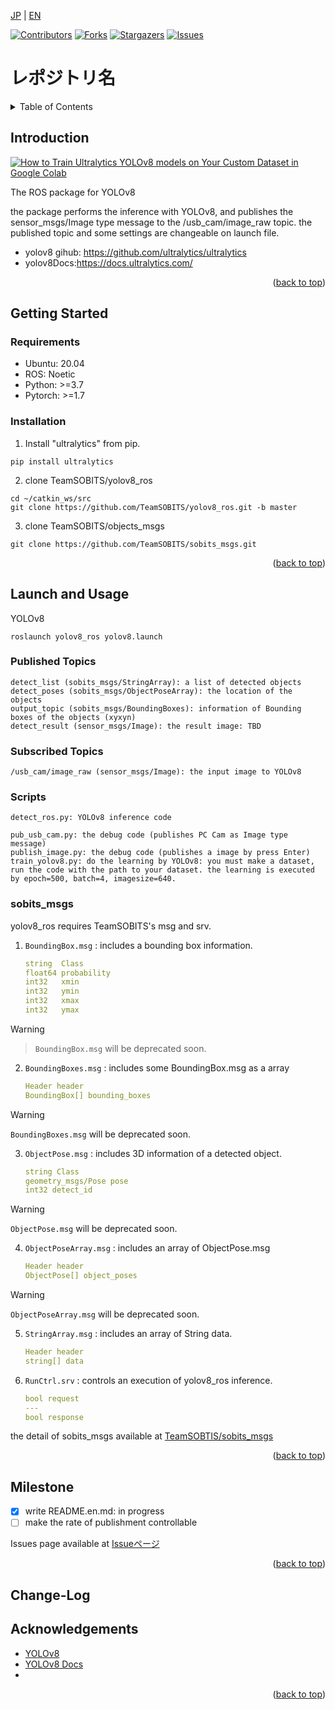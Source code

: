 <a name="readme-top"></a>

[JP](README.md) | [EN](README.EN.md)

[![Contributors][contributors-shield]][contributors-url]
[![Forks][forks-shield]][forks-url]
[![Stargazers][stars-shield]][stars-url]
[![Issues][issues-shield]][issues-url]
<!-- [![MIT License][license-shield]][license-url] -->

# レポジトリ名

<!-- 目次 -->
<details>
  <summary>Table of Contents</summary>
  <ol>
    <li>
      <a href="#Introduction">Introduction</a>
    </li>
    <li>
      <a href="#Getting Started">Getting Started</a>
      <ul>
        <li><a href="#Requirements">Requirements</a></li>
        <li><a href="#Installation">Installation</a></li>
      </ul>
    </li>
    <li><a href="#Launch and Usage">Launch and Usage</a></li>
    <li><a href="#Milestone">Milestone</a></li>
    <li><a href="#Change-Log">Change-Log</a></li>
    <!-- <li><a href="#contributing">Contributing</a></li> -->
    <!-- <li><a href="#license">License</a></li> -->
    <li><a href="#Acknowledgements">Acknowledgements</a></li>
  </ol>
</details>



<!-- レポジトリの概要 -->
## Introduction

<!-- [![Product Name Screen Shot][product-screenshot]](https://example.com) -->
[![How to Train Ultralytics YOLOv8 models on Your Custom Dataset in Google Colab](https://img.youtube.com/vi/LNwODJXcvt4/0.jpg)](https://www.youtube.com/watch?v=LNwODJXcvt4)

<!-- YOLOv8のROS用パッケージ -->
The ROS package for YOLOv8
<!-- /usb_cam/image_rawトピックにsensor_msgs/Image型の画像データを配信することでYOLOv8による推論を行います。 -->
the package performs the inference with YOLOv8, and publishes the sensor_msgs/Image type message to the /usb_cam/image_raw topic. the published topic and some settings are changeable on launch file.

* yolov8 gihub: https://github.com/ultralytics/ultralytics
* yolov8Docs:https://docs.ultralytics.com/


<p align="right">(<a href="#readme-top">back to top</a>)</p>



<!-- セットアップ -->
## Getting Started
<!-- ここで，本レポジトリのセットアップ方法について説明してください． -->

### Requirements
* Ubuntu: 20.04
* ROS: Noetic
* Python: >=3.7
* Pytorch: >=1.7

### Installation

<!-- 1. pipよりultralyticsとrequirementsをインストール -->
1. Install "ultralytics" from pip.
```
pip install ultralytics
```

<!-- 2. TeamSOBITS/yolov8_rosのインストール -->
2. clone TeamSOBITS/yolov8_ros

```
cd ~/catkin_ws/src
git clone https://github.com/TeamSOBITS/yolov8_ros.git -b master
```

<!-- 3. TeamSOBITS/sobits_msgsをインストール -->
3. clone TeamSOBITS/objects_msgs
```
git clone https://github.com/TeamSOBITS/sobits_msgs.git
```
<p align="right">(<a href="#readme-top">back to top</a>)</p>



<!-- 実行・操作方法 -->
## Launch and Usage

<!-- デモの実行方法やスクリーンショットがあるとわかりやすくなるでしょう -->
YOLOv8
```
roslaunch yolov8_ros yolov8.launch
```


### Published Topics
```
detect_list (sobits_msgs/StringArray): a list of detected objects
detect_poses (sobits_msgs/ObjectPoseArray): the location of the objects
output_topic (sobits_msgs/BoundingBoxes): information of Bounding boxes of the objects (xyxyn)
detect_result (sensor_msgs/Image): the result image: TBD
```
### Subscribed Topics
```
/usb_cam/image_raw (sensor_msgs/Image): the input image to YOLOv8
```
### Scripts
```
detect_ros.py: YOLOv8 inference code

pub_usb_cam.py: the debug code (publishes PC Cam as Image type message)
publish_image.py: the debug code (publishes a image by press Enter)
train_yolov8.py: do the learning by YOLOv8: you must make a dataset, run the code with the path to your dataset. the learning is executed by epoch=500, batch=4, imagesize=640.
```

### sobits_msgs
<!-- yolov8_rosはBoundingBoxの処理に独自のmsgとsrvを使用します． -->
yolov8_ros requires TeamSOBITS's msg and srv.
1.  `BoundingBox.msg` : includes a bounding box information.
    ```yaml
    string  Class
    float64 probability
    int32   xmin
    int32   ymin
    int32   xmax
    int32   ymax
    ```

> [!WARNING]
<!-- > `BoundingBox.msg`は今後廃止状態（deprecated）になる予定です． -->
> `BoundingBox.msg` will be deprecated soon.

2.  `BoundingBoxes.msg` : includes some BoundingBox.msg as a array
    ```yaml
    Header header
    BoundingBox[] bounding_boxes
    ```

> [!WARNING]
> `BoundingBoxes.msg` will be deprecated soon.

3.  `ObjectPose.msg` : includes 3D information of a detected object.
    ```yaml
    string Class
    geometry_msgs/Pose pose
    int32 detect_id
    ```

> [!WARNING]
> `ObjectPose.msg` will be deprecated soon.

4.  `ObjectPoseArray.msg` : includes an array of ObjectPose.msg
    ```yaml
    Header header
    ObjectPose[] object_poses
    ```

> [!WARNING]
> `ObjectPoseArray.msg` will be deprecated soon.

5.  `StringArray.msg` : includes an array of String data.
    ```yaml
    Header header
    string[] data
    ```

6.  `RunCtrl.srv` : controls an execution of yolov8_ros inference.
    ```yaml
    bool request
    ---
    bool response
    ```

the detail of sobits_msgs available at [TeamSOBTIS/sobits_msgs](https://github.com/TeamSOBITS/sobits_msgs)

<p align="right">(<a href="#readme-top">back to top</a>)</p>



<!-- マイルストーン -->
## Milestone

- [x] write README.en.md: in progress
- [ ] make the rate of publishment controllable

Issues page available at [Issueページ](https://github.com/TeamSOBITS/yolov8_ros/issues)

<p align="right">(<a href="#readme-top">back to top</a>)</p>



<!-- 変更履歴 -->
## Change-Log

<!-- - 2.0: 代表的なタイトル
  - 詳細 1
  - 詳細 2
  - 詳細 3
- 1.1: 代表的なタイトル
  - 詳細 1
  - 詳細 2
  - 詳細 3
- 1.0: 代表的なタイトル
  - 詳細 1
  - 詳細 2
  - 詳細 3 -->

<!-- CONTRIBUTING -->
<!-- ## Contributing

Contributions are what make the open source community such an amazing place to learn, inspire, and create. Any contributions you make are **greatly appreciated**.

If you have a suggestion that would make this better, please fork the repo and create a pull request. You can also simply open an issue with the tag "enhancement".
Don't forget to give the project a star! Thanks again!

1. Fork the Project
2. Create your Feature Branch (`git checkout -b feature/AmazingFeature`)
3. Commit your Changes (`git commit -m 'Add some AmazingFeature'`)
4. Push to the Branch (`git push origin feature/AmazingFeature`)
5. Open a Pull Request

<p align="right">(<a href="#readme-top">back to top</a>)</p> -->



<!-- LICENSE -->
<!-- ## License

Distributed under the MIT License. See `LICENSE.txt` for more information.

<p align="right">(<a href="#readme-top">back to top</a>)</p> -->



<!-- 参考文献 -->
## Acknowledgements

* [YOLOv8](https://github.com/ultralytics/ultralytics)
* [YOLOv8 Docs](https://docs.ultralytics.com/)
* []()

<p align="right">(<a href="#readme-top">back to top</a>)</p>



<!-- MARKDOWN LINKS & IMAGES -->
<!-- https://www.markdownguide.org/basic-syntax/#reference-style-links -->
[contributors-shield]: https://img.shields.io/github/contributors/TeamSOBITS/yolov8_ros.svg?style=for-the-badge
[contributors-url]: https://github.com/TeamSOBITS/yolov8_ros/graphs/contributors
[forks-shield]: https://img.shields.io/github/forks/TeamSOBITS/yolov8_ros.svg?style=for-the-badge
[forks-url]: https://github.com/TeamSOBITS/yolov8_ros/network/members
[stars-shield]: https://img.shields.io/github/stars/TeamSOBITS/yolov8_ros.svg?style=for-the-badge
[stars-url]: https://github.com/TeamSOBITS/yolov8_ros/stargazers
[issues-shield]: https://img.shields.io/github/issues/TeamSOBITS/yolov8_ros.svg?style=for-the-badge
[issues-url]: https://github.com/TeamSOBITS/yolov8_ros/issues
<!-- [license-shield]: https://img.shields.io/github/license/TeamSOBITS/yolov8_ros.svg?style=for-the-badge
[license-url]: https://github.com/TeamSOBITS/yolov8_ros/blob/master/LICENSE.txt -->